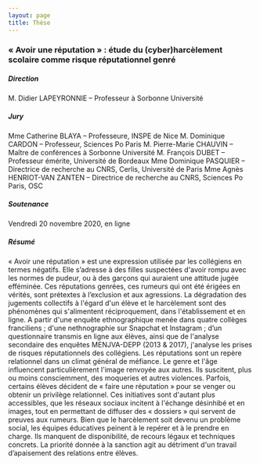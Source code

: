 ```yaml
---
layout: page
title: Thèse
---
```


### « Avoir une réputation » : étude du (cyber)harcèlement scolaire comme risque réputationnel genré

##### Direction 
M. Didier LAPEYRONNIE – Professeur à Sorbonne Université

##### Jury 
Mme Catherine BLAYA – Professeure, INSPE de Nice
M. Dominique CARDON – Professeur, Sciences Po Paris
M. Pierre-Marie CHAUVIN – Maître de conférences à Sorbonne Université
M. François DUBET – Professeur émérite, Université de Bordeaux
Mme Dominique PASQUIER – Directrice de recherche au CNRS, Cerlis, Université de Paris
Mme Agnès HENRIOT-VAN ZANTEN – Directrice de recherche au CNRS, Sciences Po Paris, OSC

##### Soutenance
Vendredi 20 novembre 2020, en ligne

##### Résumé
<div class="message">
« Avoir une réputation » est une expression utilisée par les collégiens en termes négatifs. Elle s’adresse à des filles suspectées d'avoir rompu avec les normes de pudeur, ou à des garçons qui auraient une attitude jugée efféminée. Ces réputations genrées, ces rumeurs qui ont été érigées en vérités, sont prétextes à l’exclusion et aux agressions. La dégradation des jugements collectifs à l'égard d'un élève et le harcèlement sont des phénomènes qui s'alimentent réciproquement, dans l'établissement et en ligne. A partir d'une enquête ethnographique menée dans quatre collèges franciliens ; d'une nethnographie sur Snapchat et Instagram ; d’un questionnaire transmis en ligne aux élèves, ainsi que de l'analyse secondaire des enquêtes MENJVA-DEPP (2013 & 2017), j'analyse les prises de risques réputationnels des collégiens. Les réputations sont un repère relationnel dans un climat général de méfiance. Le genre et l'âge influencent particulièrement l'image renvoyée aux autres. Ils suscitent, plus ou moins consciemment, des moqueries et autres violences. Parfois, certains élèves décident de « faire une réputation » pour se venger ou obtenir un privilège relationnel. Ces initiatives sont d'autant plus accessibles, que les réseaux sociaux incitent à l'échange désinhibé et en images, tout en permettant de diffuser des « dossiers » qui servent de preuves aux rumeurs. Bien que le harcèlement soit devenu un problème social, les équipes éducatives peinent à le repérer et à le prendre en charge. Ils manquent de disponibilité, de recours légaux et techniques concrets. La priorité donnée à la sanction agit au détriment d'un travail d’apaisement des relations entre élèves.
</div>
